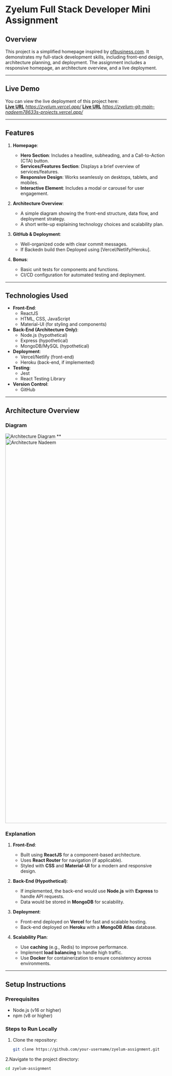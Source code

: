 # Zyelum Full Stack Developer Mini Assignment

## Overview
This project is a simplified homepage inspired by [ofbusiness.com](https://www.ofbusiness.com). It demonstrates my full-stack development skills, including front-end design, architecture planning, and deployment. The assignment includes a responsive homepage, an architecture overview, and a live deployment.

---

## Live Demo
You can view the live deployment of this project here:  
**[Live URL](#)** *https://zyelum.vercel.app/*
**[Live URL](#)** *https://zyelum-git-main-nadeem78633s-projects.vercel.app/*

---

## Features
1. **Homepage**:
   - **Hero Section**: Includes a headline, subheading, and a Call-to-Action (CTA) button.
   - **Services/Features Section**: Displays a brief overview of services/features.
   - **Responsive Design**: Works seamlessly on desktops, tablets, and mobiles.
   - **Interactive Element**: Includes a modal or carousel for user engagement.

2. **Architecture Overview**:
   - A simple diagram showing the front-end structure, data flow, and deployment strategy.
   - A short write-up explaining technology choices and scalability plan.

3. **GitHub & Deployment**:
   - Well-organized code with clear commit messages.
   - If Backedn build then Deployed using [Vercel/Netlify/Heroku].

4. **Bonus**:
   - Basic unit tests for components and functions.
   - CI/CD configuration for automated testing and deployment.

---

## Technologies Used
- **Front-End**:
  - ReactJS
  - HTML, CSS, JavaScript
  - Material-UI (for styling and components)
- **Back-End (Architecture Only)**:
  - Node.js (hypothetical)
  - Express (hypothetical)
  - MongoDB/MySQL (hypothetical)
- **Deployment**:
  - Vercel/Netlify (front-end)
  - Heroku (back-end, if implemented)
- **Testing**:
  - Jest
  - React Testing Library
- **Version Control**:
  - GitHub

---

## Architecture Overview

### Diagram
![Architecture Diagram](#) **<img width="1199" alt="Architecture Nadeem" src="https://github.com/user-attachments/assets/8c95046a-b34a-47dc-89a7-34cf00021f88" />


### Explanation
1. **Front-End**:
   - Built using **ReactJS** for a component-based architecture.
   - Uses **React Router** for navigation (if applicable).
   - Styled with **CSS** and **Material-UI** for a modern and responsive design.

2. **Back-End (Hypothetical)**:
   - If implemented, the back-end would use **Node.js** with **Express** to handle API requests.
   - Data would be stored in **MongoDB** for scalability.

3. **Deployment**:
   - Front-end deployed on **Vercel** for fast and scalable hosting.
   - Back-end deployed on **Heroku** with a **MongoDB Atlas** database.

4. **Scalability Plan**:
   - Use **caching** (e.g., Redis) to improve performance.
   - Implement **load balancing** to handle high traffic.
   - Use **Docker** for containerization to ensure consistency across environments.

---

## Setup Instructions

### Prerequisites
- Node.js (v16 or higher)
- npm (v8 or higher)

### Steps to Run Locally
1. Clone the repository:
   ```bash
   git clone https://github.com/your-username/zyelum-assignment.git
2.Navigate to the project directory:
  ```bash
  cd zyelum-assignment

   
